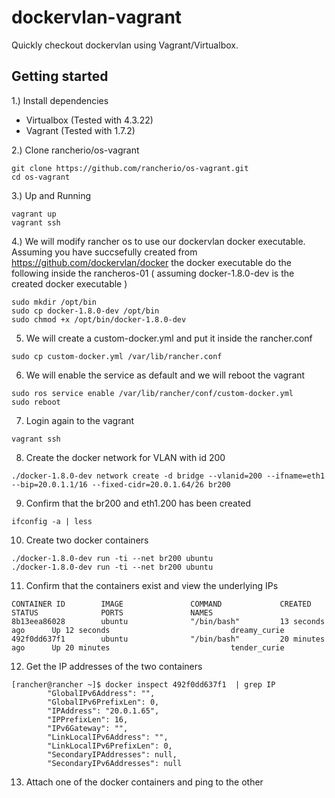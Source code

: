 # dockervlan-vagrant
Quickly checkout dockervlan using Vagrant/Virtualbox.

## Getting started
1.) Install dependencies

* Virtualbox (Tested with 4.3.22)
* Vagrant (Tested with 1.7.2)

2.) Clone rancherio/os-vagrant

```
git clone https://github.com/rancherio/os-vagrant.git
cd os-vagrant
```

3.) Up and Running

```
vagrant up
vagrant ssh
```

4.) We will modify rancher os to use our dockervlan docker executable. Assuming you have succsefully created from https://github.com/dockervlan/docker the docker executable do the following inside the rancheros-01 ( assuming docker-1.8.0-dev is the created docker executable )

```
sudo mkdir /opt/bin
sudo cp docker-1.8.0-dev /opt/bin
sudo chmod +x /opt/bin/docker-1.8.0-dev
```

5) We will create a custom-docker.yml and put it inside the rancher.conf
```
sudo cp custom-docker.yml /var/lib/rancher.conf
```

6) We will enable the service as default and we will reboot the vagrant
```
sudo ros service enable /var/lib/rancher/conf/custom-docker.yml
sudo reboot
```

7) Login again to the vagrant
```
vagrant ssh
```

8) Create the docker network for VLAN with id 200
```
./docker-1.8.0-dev network create -d bridge --vlanid=200 --ifname=eth1 --bip=20.0.1.1/16 --fixed-cidr=20.0.1.64/26 br200
```

9) Confirm that the br200 and eth1.200 has been created
```
ifconfig -a | less
```

10) Create two docker containers
```
./docker-1.8.0-dev run -ti --net br200 ubuntu
./docker-1.8.0-dev run -ti --net br200 ubuntu
```

11) Confirm that the containers exist and view the underlying IPs
```
CONTAINER ID        IMAGE               COMMAND             CREATED             STATUS              PORTS               NAMES
8b13eea86028        ubuntu              "/bin/bash"         13 seconds ago      Up 12 seconds                           dreamy_curie        
492f0dd637f1        ubuntu              "/bin/bash"         20 minutes ago      Up 20 minutes                           tender_curie        
```

12) Get the IP addresses of the two containers
```
[rancher@rancher ~]$ docker inspect 492f0dd637f1  | grep IP
        "GlobalIPv6Address": "",
        "GlobalIPv6PrefixLen": 0,
        "IPAddress": "20.0.1.65",
        "IPPrefixLen": 16,
        "IPv6Gateway": "",
        "LinkLocalIPv6Address": "",
        "LinkLocalIPv6PrefixLen": 0,
        "SecondaryIPAddresses": null,
        "SecondaryIPv6Addresses": null
```
13) Attach one of the docker containers and ping to the other

